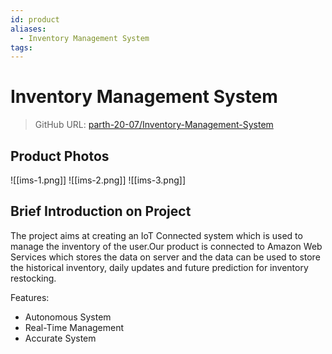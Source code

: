 ```yaml
---
id: product
aliases:
  - Inventory Management System
tags:
---
```


# Inventory Management System

> GitHub URL: [parth-20-07/Inventory-Management-System](https://github.com/parth-20-07/Inventory-Management-System)

## Product Photos

![[ims-1.png]]
![[ims-2.png]]
![[ims-3.png]]



## Brief Introduction on Project

The project aims at creating an IoT Connected system which is used to manage the inventory of the user.Our product is connected to Amazon Web Services which stores the data on server and the data can be used to store the historical inventory, daily updates and future prediction for inventory restocking.

Features:

- Autonomous System
- Real-Time Management
- Accurate System

